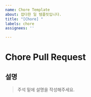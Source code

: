 ```yaml
---
name: Chore Template
about: 잡다한 일 템플릿입니다.
title: "[Chore] "
labels: chore
assignees: ''

---
```


# Chore Pull Request

## 설명

> 주석 밑에 설명을 작성해주세요.
